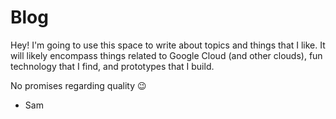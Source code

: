 # Blog

Hey! I'm going to use this space to write about topics and things that I like. It will likely encompass things related to Google Cloud (and other clouds), fun technology that I find, and prototypes that I build.

No promises regarding quality 😉

 - Sam